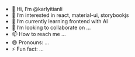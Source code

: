 - 👋 Hi, I’m @karlyitianli
- 👀 I’m interested in react, material-ui, storybookjs
- 🌱 I’m currently learning frontend with AI
- 💞️ I’m looking to collaborate on ...
- 📫 How to reach me ...
- 😄 Pronouns: ...
- ⚡ Fun fact: ...

<!---
karlyitianli/karlyitianli is a ✨ special ✨ repository because its `README.md` (this file) appears on your GitHub profile.
You can click the Preview link to take a look at your changes.
--->
